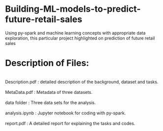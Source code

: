 # Building-ML-models-to-predict-future-retail-sales
Using py-spark and machine learning concepts with appropriate data exploration, this particular project highlighted on prediction of future retail sales

# Description of Files:
<br>Description.pdf : detailed description of the background, dataset and tasks.</br>
<br>MetaData.pdf : Metadata of three datasets.</br>
<br>data folder : Three data sets for the analysis.</br>
<br>analysis.ipynb : Jupyter notebook for coding with py-spark.</br>
<br>report.pdf : A detailed report for explaining the tasks and codes.</br>